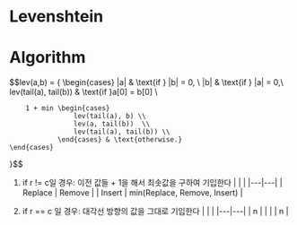 # Levenshtein
# Algorithm
$$lev(a,b) = {
    \begin{cases} 
        |a| & \text{if } |b| = 0, \\ 
        |b| & \text{if } |a| = 0,\\ 
        lev(tail(a), tail(b)) & \text{if }a[0] = b[0] \\ 

        1 + min \begin{cases}
                    lev(tail(a), b) \\
                    lev(a, tail(b))  \\ 
                    lev(tail(a), tail(b)) \\ 
                \end{cases} & \text{otherwise.}
    \end{cases} 
}$$

1. if r != c일 경우:
    이전 값들 + 1을 해서 최솟값을 구하여 기입한다
    |   |   |
    |---|---|
    | Replace  | Remove  |
    | Insert  |  min(Replace, Remove, Insert)   |

2. if r == c 일 경우:
    대각선 방향의 값을 그대로 기입한다
    |   |   |
    |---|---|
    | n  |   |
    |   |   n  |

